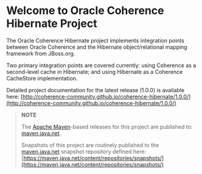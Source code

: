 Welcome to Oracle Coherence Hibernate Project
=============================================

The Oracle Coherence Hibernate project implements integration points between Oracle Coherence and the Hibernate
object/relational mapping framework from JBoss.org.  

Two primary integration points are covered currently: using Coherence as a second-level cache in
Hibernate; and using Hibernate as a Coherence CacheStore implementation.

Detailed project documentation for the latest release (1.0.0) is available
here: [http://coherence-community.github.io/coherence-hibernate/1.0.0/](http://coherence-community.github.io/coherence-hibernate/1.0.0/)

> **NOTE**
>
> The [Apache Maven](http://maven.apache.org)-based releases for this project are published to: [maven.java.net](https://maven.java.net).
>
> Snapshots of this project are routinely published to the [maven.java.net](https://maven.java.net) snapshot repository defined here: [https://maven.java.net/content/repositories/snapshots/](https://maven.java.net/content/repositories/snapshots/)
